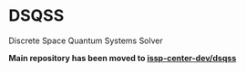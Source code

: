 # DSQSS
Discrete Space Quantum Systems Solver

**Main repository has been moved to [issp-center-dev/dsqss](https://github.com/issp-center-dev/dsqss)**
